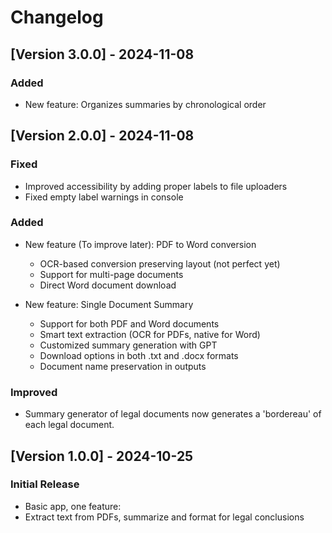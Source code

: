 # Changelog
## [Version 3.0.0] - 2024-11-08
### Added
- New feature: Organizes summaries by chronological order


## [Version 2.0.0] - 2024-11-08
### Fixed
- Improved accessibility by adding proper labels to file uploaders
- Fixed empty label warnings in console

### Added
- New feature (To improve later): PDF to Word conversion
  - OCR-based conversion preserving layout (not perfect yet)
  - Support for multi-page documents
  - Direct Word document download

- New feature: Single Document Summary
  - Support for both PDF and Word documents
  - Smart text extraction (OCR for PDFs, native for Word)
  - Customized summary generation with GPT
  - Download options in both .txt and .docx formats
  - Document name preservation in outputs

### Improved
- Summary generator of legal documents now generates a 'bordereau' of each legal document.


## [Version 1.0.0] - 2024-10-25
### Initial Release
- Basic app, one feature:
- Extract text from PDFs, summarize and format for legal conclusions
